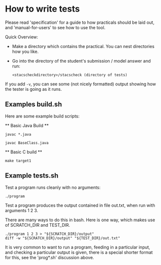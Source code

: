 How to write tests
===================

Please read 'specification' for a guide to how practicals should be laid out, and 'manual-for-users' to see how to use the tool.

Quick Overview:

* Make a directory which contains the practical. You can nest directories how you like.
* Go into the directory of the student's submission / model answer and run:

    `<stacscheckdirectory>/stacscheck (directory of tests)`

If you add `-v`, you can see some (not nicely formatted) output showing how the tester is going as it runs.


Examples build.sh
-----------------

Here are some example build scripts:

** Basic Java Build **

```
javac *.java
```

```
javac BaseClass.java
```

** Basic C build **

```
make target1
```

Example tests.sh
---------------

Test a program runs cleanly with no arguments:

```
./program
```

Test a program produces the output contained in file out.txt, when run with arguments 1 2 3.

There are many ways to do this in bash. Here is one way, which makes use of SCRATCH_DIR and TEST_DIR.

```
./program 1 2 3 > "${SCRATCH_DIR}/output"
diff -w "${SCRATCH_DIR}/output" "${TEST_DIR}/out.txt"
```

It is very common to want to run a program, feeding in a particular input, and checking a particular output is given, there is a special shorter format for this, see the 'prog*.sh' discussion above.
